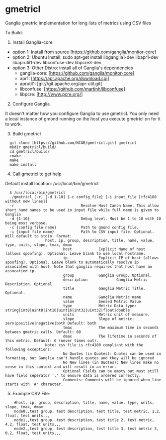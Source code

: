 # gmetricl
Ganglia gmetric implementation for long lists of metrics using CSV files

To Build:

1. Install Ganglia-core

  * option 1: Install from source [https://github.com/ganglia/monitor-core]
  * option 2: Ubuntu Install:  sudo apt-get install libganglia1-dev libapr1-dev libaprutil1-dev libconfuse-dev libpcre3-dev
  * option 3: Other Distro: install all of Ganglia's dependencies
    *  ganglia-core: [https://github.com/ganglia/monitor-core]
    *  apr1: [https://apr.apache.org/download.cgi]
    *  aprutil1: [git://git.apache.org/apr-util.git]
    *  libconfuse: [https://github.com/martinh/libconfuse]
    *  libpcre: [http://www.pcre.org/]

2. Configure Ganglia

  It doesn't matter how you configure Ganglia to use gmetricl. You only need a local instance of gmond running on the host you execute gmetricl on for it to work.

3. Build gmetricl

```
  git clone [https://github.com/NCAR/gmetricl.git] gmetricl
  mkdir gmetricl/build/
  cd gmetricl/build/
  cmake .
  make
  make install
```
4. Call gmetricl to get help

  Default install location: /usr/local/bin/gmetricl
```
  $ /usr/local/bin/gmetricl
  ./gmetricl [-r] [-d 1-10] {-c config_file} [-i input_file [rfc4180 without new lines]]
  -r                              Resolve Host Canon Name. This allow short hand names to be used in input file while full name is given to Ganglia
  -d {1-10}                       Debug level. Must be 1 to 10 with 10 being most verbose.
  -c {config file name}           Path to gmond config file.
  -i {input file name}            Path to CSV input file. Optional. Will default to stdin. Format:
                  host, ip, group, description, title, name, value, type, units, slope, tmax, dmax
                          host            Explicit Name of host (allows spoofing). Optional. Leave blank to use local hostname.
                          ip              Explicit IP of host (allows spoofing). Optional. Leave blank to automatically resolve ip associated with host. Note that ganglia requires that host have an assocatied ip.
                          group           Ganglia Group. Optional.
                          description             Ganglia Metric Description. Optional.
                          title           Ganglia Metric Title. Optional.
                          name            Ganglia Metric name
                          value           Sensed Metric Value
                          type            Metric Data type: string|int8|uint8|int16|uint16|int32|uint32|float|double
                          units           Metric unit of measure.
                          slope           Slope of metric: zero|positive|negative|both Default: both
                          tmax            The maximum time in seconds between gmetric calls. Default: 60
                          dmax            The lifetime in seconds of this metric. Default: 0 (never times out).
                  Note: csv file is rfc4180 compliant with the following exceptions:
                          No Quotes (in Quotes): Quotes can be used in formating, but Ganglia can't handle quotes and they will be ignored
                          No New lines (in Quotes): New lines make no sense in this context and will result in an error.
                          Optional Fields can be empty but must still have field seperator ',' to ensure data is ordered correctly.
                          Comments: Comments will be ignored when line starts with '#' character.
```

5. Example CSV File:

```
	#host, ip, group, description, title, name, value, type, units, slope, tmax, dmax
	node0,,test group, test description, test title, test metric, 1.2, float, test units,,,
	node1,,test group, test description, test title 2, test metric, 4.2, float, test units,,,
	node2,,test group, test description, test title 3, test metric 3, 0.2, float, test units,,,
```


